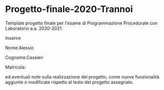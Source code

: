 # Progetto-finale-2020-Trannoi
Template progetto finale per l'esame di Programmazione Procedurale con Laboratorio a.a. 2020-2021.

Inserire

Nome:Alessio

Cognome:Cassieri

Matricola:


ed eventuali note sulla realizzazione del progetto, come nuove funzionalità aggiunte o modificate rispetto al testo del progetto assegnato.
